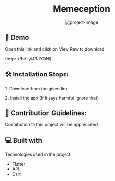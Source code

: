 <h1 align="center" id="title">Memeception</h1>

<p align="center"><img src="https://socialify.git.ci/rohankarn35/Memeception/image?description=1&amp;language=1&amp;name=1&amp;owner=1&amp;stargazers=1&amp;theme=Light" alt="project-image"></p>

<h2>🚀 Demo</h2>

<p>Open this link and click on View Raw to download  </p> (https://bit.ly/43JYQNl)


<h2>🛠️ Installation Steps:</h2>

<p>1. Download from the given link</p>

<p>2. Install the app (If it says harmful ignore that)</p>

<h2>🍰 Contribution Guidelines:</h2>

Contribution to this project will be appreciated

  
  
<h2>💻 Built with</h2>

Technologies used in the project:

*   Flutter
*   API
*   Dart